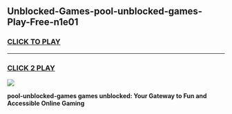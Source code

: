 
## Unblocked-Games-pool-unblocked-games-Play-Free-n1e01
<h3>
<a href="https://premium76.site?title=pool-unblocked-games&ref=18A">CLICK TO PLAY</a></h3>
<hr>

<h3>
<a href="https://premium76.site?title=pool-unblocked-games&ref=18A">CLICK 2 PLAY</a>
  
</h3>

<a href="https://premium76.site?title=pool-unblocked-games&ref=18A"><img src="https://clearcache.store/games.png"></a>


**pool-unblocked-games games unblocked: Your Gateway to Fun and Accessible Online Gaming**
